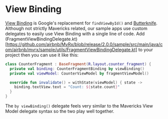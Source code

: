 # View Binding

[View Binding](https://developer.android.com/topic/libraries/view-binding) is Google's replacement for `findViewById()` and [Butterknife](https://github.com/JakeWharton/butterknife).
Although not strictly Mavericks related, our sample apps use custom delegates to easily use View Binding with a single line of code.
Add (FragmentViewBindingDelegate.kt)[https://github.com/airbnb/MvRx/blob/release/2.0.0/sample/src/main/java/com/airbnb/mvrx/sample/utils/FragmentViewBindingDelegate.kt] to your project then you can use it like this:
```kotlin
class CounterFragment : BaseFragment(R.layout.counter_fragment) {
  private val binding: CounterFragmentBinding by viewBinding()
  private val viewModel: CounterViewModel by fragmentViewModel()

  override fun invalidate() = withState(viewModel) { state ->
    binding.textView.text = "Count: ${state.count}"
  }
}
```

The `by viewBinding()` delegate feels very similar to the Mavericks View Model delegate syntax so the two play well together.
